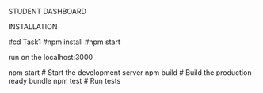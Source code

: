 STUDENT DASHBOARD

INSTALLATION

#cd Task1
#npm install
#npm start

run on the localhost:3000

npm start     # Start the development server
npm build     # Build the production-ready bundle
npm test      # Run tests